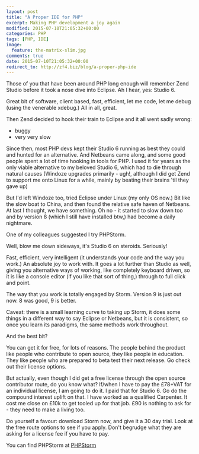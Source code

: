 ```yaml
---
layout: post
title: "A Proper IDE for PHP"
excerpt: Making PHP development a joy again
modified: 2015-07-10T21:05:32+00:00
categories: PHP
tags: [PHP, IDE]
image:
  feature: the-matrix-slim.jpg
comments: true
date: 2015-07-10T21:05:32+00:00
redirect_to: http://zf4.biz/blog/a-proper-php-ide
---
```


Those of you that have been around PHP long enough will remember Zend Studio
before it took a nose dive into Eclipse. Ah I hear, yes: Studio 6.

Great bit of software, client based, fast, efficient, let me code, let me debug
(using the venerable xdebug.) All in all, great.

Then Zend decided to hook their train to Eclipse and it all went sadly wrong:

- buggy
- very very slow

Since then, most PHP devs kept their Studio 6 running as best they could and 
hunted for an alternative.  And Netbeans came along, and some good people spent
a lot of time hooking in tools for PHP. I used it for years as the only viable
alternative to my beloved Studio 6, which had to die through natural causes
(Windoze upgrades primarily - ugh!, although I did get Zend to support me onto Linux for a while,
mainly by beating their brains 'til they gave up)

But I'd left Windoze too, tried Eclipse under Linux (my only OS now.) Bit like 
the slow boat to China, and then found the relative safe haven of Netbeans.  At
last I thought, we have something.  Oh no - it started to slow down too and by
version 8 (which I still have installed btw,) had become a daily nightmare.

One of my colleagues suggested I try PHPStorm.

Well, blow me down sideways, it's Studio 6 on steroids. Seriously!

Fast, efficient, very intelligent (it understands your code and the way you work.)
An absolute joy to work with. It goes a lot further than Studio as well, giving
you alternative ways of working, like completely keyboard driven, so it is like
a console editor (if you like that sort of thing,) through to full click and point.

The way that you work is totally engaged by Storm.  Version 9 is just
out now.  8 was good, 9 is better.

Caveat: there is a small learning curve to taking up Storm, it does some things
in a different way to say Eclipse or Netbeans, but it is consistent, so once
you learn its paradigms, the same methods work throughout.

And the best bit?

You can get it for free, for lots of reasons.  The people behind the product
like people who contribute to open source, they like people in education.  They
like people who are prepared to beta test their next release. Go check out their
license options. 

But actually, even though I did get a free license through the open source
contributor route, do you know what?  If/when I have to pay the £78+VAT for an
individual license, I am going to do it. I paid that for Studio 6. Go do the
compound interest uplift on that. I have worked as a qualified Carpenter. It cost
me close on £10k to get tooled up for that job. £90 is nothing to ask for - they need
to make a living too.

Do yourself a favour: download Storm now, and give it a 30 day trial. Look at
the free route options to see if you apply.  Don't begrudge what they are asking
for a license fee if you have to pay.

You can find PHPStorm at [PHPStorm](https://www.jetbrains.com/phpstorm/)
